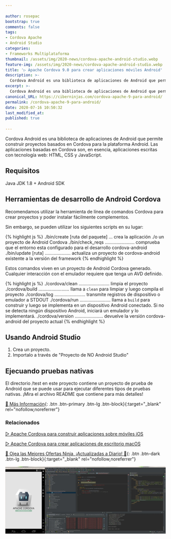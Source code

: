```yaml
---

author: rosepac
bootstrap: true
comments: false
tags:
- Cordova Apache
- Android Studio
categories:
- Frameworks Multiplataforma
thumbnail: /assets/img/2020-news/cordova-apache-android-studio.webp
feature-img: /assets/img/2020-news/cordova-apache-android-studio.webp
title: '▷ Apache Cordova 9.0 para crear aplicaciones móviles Android'
description: >-
  Cordova Android es una biblioteca de aplicaciones de Android que permite construir proyectos basados ​​en Cordova para la plataforma Android. Las aplicaciones basadas en Cordova son, en esencia, aplicaciones escritas con tecnología web: HTML, CSS y JavaScript.
excerpt: >-
  Cordova Android es una biblioteca de aplicaciones de Android que permite construir proyectos basados ​​en Cordova para la plataforma Android. Las aplicaciones basadas en Cordova son, en esencia, aplicaciones escritas con tecnología web: HTML, CSS y JavaScript.
canonical_URL: https://ciberninjas.com/cordova-apache-9-para-android/
permalink: /cordova-apache-9-para-android/
date: 2020-07-16 10:50:32
last_modified_at: 
published: true

---
```


Cordova Android es una biblioteca de aplicaciones de Android que permite construir proyectos basados ​​en Cordova para la plataforma Android. Las aplicaciones basadas en Cordova son, en esencia, aplicaciones escritas con tecnología web: HTML, CSS y JavaScript.

## **Requisitos**

Java JDK 1.8 + Android SDK 

## **Herramientas de desarrollo de Android Cordova**

Recomendamos utilizar la herramienta de línea de comandos Cordova para crear proyectos y poder instalar fácilmente complementos.

Sin embargo, se pueden utilizar los siguientes scripts en su lugar:

{% highlight js %}
./bin/create [ruta del paquete] ... crea la aplicación ./o un proyecto de Android Cordova
./bin/check_reqs ....................... comprueba que el entorno esta configurado para el desarrollo cordova-android
./bin/update [ruta] .................... actualiza un proyecto de cordova-android existente a la versión del framework
{% endhighlight %}

Estos comandos viven en un proyecto de Android Cordova generado. Cualquier interacción con el emulador requiere que tenga un AVD definido.

{% highlight js %}
./cordova/clean ........................ limpia el proyecto
./cordova/build ........................ llama a `clean` para limpiar y luego compila el proyecto
./cordova/log   ........................ transmite registros de dispositivo o emulador a STDOUT
./cordova/run   ........................ llama a `build` para construir y luego se implementa en un dispositivo Android conectado. Si no se detecta ningún dispositivo Android, iniciará un emulador y lo implementará.
./cordova/version ...................... devuelve la versión cordova-android del proyecto actual
{% endhighlight %}

## **Usando Android Studio**

1. Crea un proyecto.
2. Importalo a través de "Proyecto de NO Android Studio"

## **Ejecuando pruebas nativas**

El directorio /test en este proyecto contiene un proyecto de prueba de Android que se puede usar para ejecutar diferentes tipos de pruebas nativas. ¡Mira el archivo README que contiene para más detalles!

[🔨 Más Información](https://www.npmjs.com/package/cordova-android){: .btn .btn-primary .btn-lg .btn-block}{:target="_blank" rel="nofollow,noreferrer"}

### **Relacionados** <!-- omit in toc --> <!-- omit in toc -->

[▷ Apache Cordova para construir aplicaciones sobre móviles iOS](https://ciberninjas.com/cordova-apache-para-ios/)

[▷ Apache Cordova para crear aplicaciones de escritorio macOS](https://ciberninjas.com/cordova-apache-para-osx/)

[🎁 Ojea las Mejores Ofertas Ninja, ¡Actualizadas a Diario! 🛒](https://www.amazon.es/shop/cibercursos){: .btn .btn-dark .btn-lg .btn-block}{:target="_blank" rel="nofollow,noreferrer"}

![Cordova Android es una biblioteca de aplicaciones de Android que permite construir proyectos basados ​​en Cordova para la plataforma Android. Las aplicaciones basadas en Cordova son, en esencia, aplicaciones escritas con tecnología web: HTML, CSS y JavaScript.](/assets/img/2020-news/cordova-apache-android-studio.webp "Cordova Android es una biblioteca de aplicaciones de Android que permite construir proyectos basados ​​en Cordova para la plataforma Android. Las aplicaciones basadas en Cordova son, en esencia, aplicaciones escritas con tecnología web: HTML, CSS y JavaScript.")